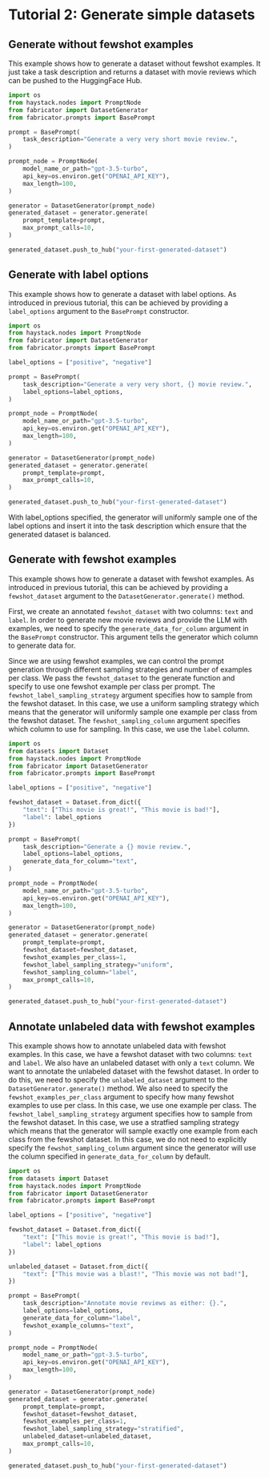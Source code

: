 # Tutorial 2: Generate simple datasets

## Generate without fewshot examples

This example shows how to generate a dataset without fewshot examples. It just take a task
description and returns a dataset with movie reviews which can be pushed
to the HuggingFace Hub.

```python
import os
from haystack.nodes import PromptNode
from fabricator import DatasetGenerator
from fabricator.prompts import BasePrompt

prompt = BasePrompt(
    task_description="Generate a very very short movie review.",
)

prompt_node = PromptNode(
    model_name_or_path="gpt-3.5-turbo",
    api_key=os.environ.get("OPENAI_API_KEY"),
    max_length=100,
)

generator = DatasetGenerator(prompt_node)
generated_dataset = generator.generate(
    prompt_template=prompt,
    max_prompt_calls=10,
)

generated_dataset.push_to_hub("your-first-generated-dataset")
```

## Generate with label options

This example shows how to generate a dataset with label options. As introduced in previous tutorial,
this can be achieved by providing a `label_options` argument to the `BasePrompt` constructor.

```python
import os
from haystack.nodes import PromptNode
from fabricator import DatasetGenerator
from fabricator.prompts import BasePrompt

label_options = ["positive", "negative"]

prompt = BasePrompt(
    task_description="Generate a very very short, {} movie review.",
    label_options=label_options,
)

prompt_node = PromptNode(
    model_name_or_path="gpt-3.5-turbo",
    api_key=os.environ.get("OPENAI_API_KEY"),
    max_length=100,
)

generator = DatasetGenerator(prompt_node)
generated_dataset = generator.generate(
    prompt_template=prompt,
    max_prompt_calls=10,
)

generated_dataset.push_to_hub("your-first-generated-dataset")
```

With label_options specified, the generator will uniformly sample one of the label options and insert it into the task
description which ensure that the generated dataset is balanced.


## Generate with fewshot examples
This example shows how to generate a dataset with fewshot examples. As introduced in previous tutorial, this can be 
achieved by providing a `fewshot_dataset` argument to the `DatasetGenerator.generate()` method.

First, we create an annotated `fewshot_dataset` with two columns: `text` and `label`. In order to generate new movie 
reviews and provide the LLM with examples, we need to specify the `generate_data_for_column` argument in the 
`BasePrompt` constructor. This argument tells the generator which column to generate data for.

Since we are using fewshot examples, we can control the prompt generation through different sampling strategies and 
number of examples per class. We pass the `fewshot_dataset` to the generate function and specify to use one fewshot 
example per class per prompt. The `fewshot_label_sampling_strategy` argument specifies how to sample from the fewshot 
dataset. In this case, we use a uniform sampling strategy which means that the generator will uniformly sample one
example per class from the fewshot dataset. The `fewshot_sampling_column` argument specifies which column to use for
sampling. In this case, we use the `label` column.

```python
import os
from datasets import Dataset
from haystack.nodes import PromptNode
from fabricator import DatasetGenerator
from fabricator.prompts import BasePrompt

label_options = ["positive", "negative"]

fewshot_dataset = Dataset.from_dict({
    "text": ["This movie is great!", "This movie is bad!"],
    "label": label_options
})

prompt = BasePrompt(
    task_description="Generate a {} movie review.",
    label_options=label_options,
    generate_data_for_column="text",
)

prompt_node = PromptNode(
    model_name_or_path="gpt-3.5-turbo",
    api_key=os.environ.get("OPENAI_API_KEY"),
    max_length=100,
)

generator = DatasetGenerator(prompt_node)
generated_dataset = generator.generate(
    prompt_template=prompt,
    fewshot_dataset=fewshot_dataset,
    fewshot_examples_per_class=1,
    fewshot_label_sampling_strategy="uniform",
    fewshot_sampling_column="label",
    max_prompt_calls=10,
)

generated_dataset.push_to_hub("your-first-generated-dataset")
```

## Annotate unlabeled data with fewshot examples

This example shows how to annotate unlabeled data with fewshot examples. In this case, we have a fewshot dataset with
two columns: `text` and `label`. We also have an unlabeled dataset with only a `text` column. We want to annotate the
unlabeled dataset with the fewshot dataset. In order to do this, we need to specify the `unlabeled_dataset` argument
to the `DatasetGenerator.generate()` method. We also need to specify the `fewshot_examples_per_class` argument to
specify how many fewshot examples to use per class. In this case, we use one example per class. The 
`fewshot_label_sampling_strategy` argument specifies how to sample from the fewshot dataset. 
In this case, we use a stratfied sampling strategy which means that the generator will sample exactly one example from 
each class from the fewshot dataset. In this case, we do not need to explicitly specify the `fewshot_sampling_column`
argument since the generator will use the column specified in `generate_data_for_column` by default.

```python
import os
from datasets import Dataset
from haystack.nodes import PromptNode
from fabricator import DatasetGenerator
from fabricator.prompts import BasePrompt

label_options = ["positive", "negative"]

fewshot_dataset = Dataset.from_dict({
    "text": ["This movie is great!", "This movie is bad!"],
    "label": label_options
})

unlabeled_dataset = Dataset.from_dict({
    "text": ["This movie was a blast!", "This movie was not bad!"],
})

prompt = BasePrompt(
    task_description="Annotate movie reviews as either: {}.",
    label_options=label_options,
    generate_data_for_column="label",
    fewshot_example_columns="text",
)

prompt_node = PromptNode(
    model_name_or_path="gpt-3.5-turbo",
    api_key=os.environ.get("OPENAI_API_KEY"),
    max_length=100,
)

generator = DatasetGenerator(prompt_node)
generated_dataset = generator.generate(
    prompt_template=prompt,
    fewshot_dataset=fewshot_dataset,
    fewshot_examples_per_class=1,
    fewshot_label_sampling_strategy="stratified",
    unlabeled_dataset=unlabeled_dataset,
    max_prompt_calls=10,
)

generated_dataset.push_to_hub("your-first-generated-dataset")
```

